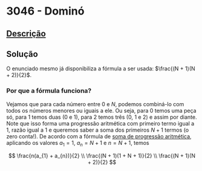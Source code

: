 # 3046 - Dominó

## [Descrição](https://www.beecrowd.com.br/judge/pt/problems/view/3046)

## Solução

O enunciado mesmo já disponibiliza a fórmula a ser usada: $\frac{(N + 1)(N + 2)}{2}$.

### Por que a fórmula funciona?

Vejamos que para cada número entre $0$ e $N$, podemos combiná-lo com todos os números menores ou iguais a ele. Ou seja, para $0$ temos uma peça só, para $1$ temos duas ($0$ e $1$), para $2$ temos três ($0$, $1$ e $2$) e assim por diante. Note que isso forma uma progressão aritmética com primeiro termo igual a $1$, razão igual a $1$ e queremos saber a soma dos primeiros $N + 1$ termos (o zero conta!). De acordo com a fórmula de [soma de progressão aritmética](../../../base-teorica/matematica/progressoes/README.md#soma-dos-termos-de--até--de-uma-progressão-aritmética), aplicando os valores $a_{1} = 1$, $a_{n} = N + 1$ e $n = N + 1$, temos

$$
\frac{n(a_{1} + a_{n})}{2} \\
\frac{(N + 1)(1 + N + 1)}{2} \\
\frac{(N + 1)(N + 2)}{2}
$$